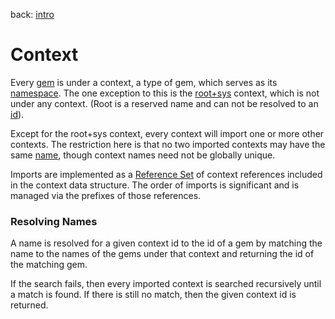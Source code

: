 back: [intro](../intro.md#Basics)

# Context
Every [gem](basics/gem.md) is under a context, a type of gem, which serves as its [namespace](basics/namespace.md). The one exception to this is the [root+sys](gems/root+sys.md) context, which is not under any context. (Root is a reserved name and can not be resolved to an [id](basics/id.md)).

Except for the root+sys context, every context will import one or more other contexts. The restriction here is that no two imported contexts may have the same [name](basics/name.md), though context names need not be globally unique. 

Imports are implemented as a [Reference Set](basics/referencemap.md#Reference%20Sets) of context references included in the context data structure. The order of imports is significant and is managed via the prefixes of those references.

### Resolving Names

A name is resolved for a given context id to the id of a gem by matching the name to the names of the gems under that context and returning the id of the matching gem.

If the search fails, then every imported context is searched recursively until a match is found. If there is still no match, then the given context id is returned.
